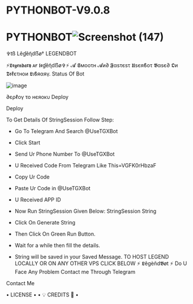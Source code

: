 # PYTHONBOT-V9.0.8
# PYTHONBOT![Screenshot (147)](https://user-images.githubusercontent.com/87700009/131514124-3c286d08-2655-48b8-9243-f6aa5fb2da33.png)

✞︎tß Lêɠêɳ̃dẞø†
LEGENDBOT

    

    

  

⚡𝕷𝖊𝖌𝖊𝖓𝖉𝖆𝖗𝖞 ᴀғ 𝖑𝖊ɠêɳ̃dẞø✞︎⚡
𝓐 𝕾мοοτн 𝓐и∂ 𝕱αѕτєѕτ 𝖀sєяϐοτ 𝕭αѕє∂ 𝕺и 𝕿𝖊ℓєτнοи 𝕷ιϐяαяγ.
Status Of Bot





![image](https://user-images.githubusercontent.com/87700009/133559569-7916552c-7481-44ee-8f28-b57f88e5df4e.png)

∂єρℓογ το нєяοκυ
Deploy

Deploy

To Get Details Of StringSession Follow Step:
- Go To Telegram And Search @UseTGXBot
- Click Start
- Send Ur Phone Number To @UseTGXBot
- U Received Code From Telegram Like This=VGFK0rHbzaF
- Copy Ur Code
- Paste Ur Code in @UseTGXBot
- U Received APP ID
- Now Run StringSession Given Below:
StringSession
String

- Click On Generate String
- Then Click On Green Run Button.
- Wait for a while then fill the details.
- String will be saved in your Saved Message.
TO HOST LEGEND LOCALLY OR ON ANY OTHER VPS CLICK BELOW
⚡ 𝕷êgèñd𝕭øt ⚡
Do U Face Any Problem Contact me Through Telegram




Contact Me

• LICENSE •
• 💡 CREDITS 💞 •
